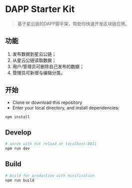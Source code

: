 # DAPP Starter Kit

> 基于星云链的DAPP脚手架，帮助你快速开发区块链应用。
## 功能
1. 发布数据到星云公链；
2. 从星云公链读取数据；
3. 用户/管理员可删除自己发布的数据；
4. 管理员可新增与编辑分类。

## 开始

 - Clone or download this repository
 - Enter your local directory, and install dependencies:

``` bash
npm install
```

## Develop

``` bash
# serve with hot reload at localhost:8011
npm run dev
```

## Build

``` bash
# build for production with minification
npm run build
```
